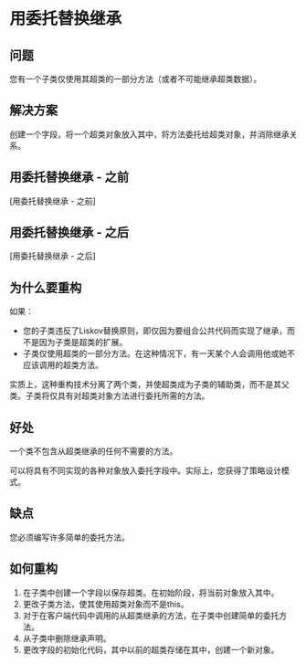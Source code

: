 # 用委托替换继承
## 问题
您有一个子类仅使用其超类的一部分方法（或者不可能继承超类数据）。

## 解决方案
创建一个字段，将一个超类对象放入其中，将方法委托给超类对象，并消除继承关系。

## 用委托替换继承 - 之前
[用委托替换继承 - 之前]

## 用委托替换继承 - 之后
[用委托替换继承 - 之后]

## 为什么要重构
如果：

- 您的子类违反了Liskov替换原则，即仅因为要组合公共代码而实现了继承，而不是因为子类是超类的扩展。
- 子类仅使用超类的一部分方法。在这种情况下，有一天某个人会调用他或她不应该调用的超类方法。

实质上，这种重构技术分离了两个类，并使超类成为子类的辅助类，而不是其父类。子类将仅具有对超类对象方法进行委托所需的方法。

## 好处
一个类不包含从超类继承的任何不需要的方法。

可以将具有不同实现的各种对象放入委托字段中。实际上，您获得了策略设计模式。

## 缺点
您必须编写许多简单的委托方法。

## 如何重构
1. 在子类中创建一个字段以保存超类。在初始阶段，将当前对象放入其中。
2. 更改子类方法，使其使用超类对象而不是this。
3. 对于在客户端代码中调用的从超类继承的方法，在子类中创建简单的委托方法。
4. 从子类中删除继承声明。
5. 更改字段的初始化代码，其中以前的超类存储在其中，创建一个新对象。